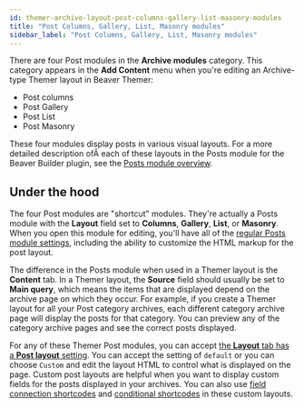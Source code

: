 ```yaml
---
id: themer-archive-layout-post-columns-gallery-list-masonry-modules
title: "Post Columns, Gallery, List, Masonry modules"
sidebar_label: "Post Columns, Gallery, List, Masonry modules"
---
```


There are four Post modules in the **Archive modules** category. This category appears in the **Add Content** menu when you're editing an Archive-type Themer layout in Beaver Themer:

* Post columns
* Post Gallery
* Post List
* Post Masonry

These four modules display posts in various visual layouts. For a more detailed description ofÂ each of these layouts in the Posts module for the Beaver Builder plugin, see the [Posts module overview](/beaver-builder/layouts/modules/posts/posts-posts-carousel-and-posts-slider-modules-examples).

## Under the hood

The four Post modules are "shortcut" modules. They're actually a Posts module with the **Layout** field set to **Columns**, **Gallery**, **List**, or **Masonry**. When you open this module for editing, you'll have all of the [regular Posts module settings](/beaver-builder/layouts/modules/posts/posts-posts-carousel-and-posts-slider-modules-examples), including the ability to customize the HTML markup for the post layout.

The difference in the Posts module when used in a Themer layout is the **Content** tab. In a Themer layout, the **Source** field should usually be set to **Main query**, which means the items that are displayed depend on the archive page on which they occur. For example, if you create a Themer layout for all your Post category archives, each different category archive page will display the posts for that category. You can preview any of the category archive pages and see the correct posts displayed.

For any of these Themer Post modules, you can accept [the **Layout** tab has a **Post layout** setting](/beaver-builder/layouts/modules/posts#layout-tab). You can accept the setting of `default` or you can choose `Custom` and edit the layout HTML to control what is displayed on the page. Custom post layouts are helpful when you want to display custom fields for the posts displayed in your archives. You can also use [field connection shortcodes](field-connections/syntax.md) and [conditional shortcodes](field-connections/conditionals.md) in these custom layouts.
